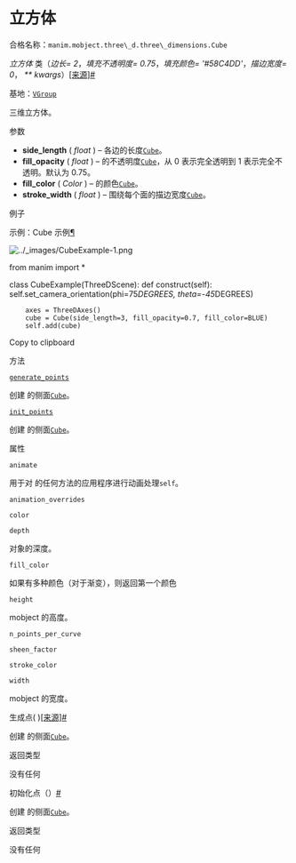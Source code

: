 # 立方体

合格名称：`manim.mobject.three\_d.three\_dimensions.Cube`

_立方体_ 类（_边长= 2_，_填充不透明度= 0.75_，_填充颜色= '#58C4DD'_，_描边宽度= 0_， _\*\* kwargs_）[\[来源\]](../_modules/manim/mobject/three_d/three_dimensions.html#Cube)[#](#manim.mobject.three_d.three_dimensions.Cube "此定义的固定链接")

基地：[`VGroup`](manim.mobject.types.vectorized_mobject.VGroup.html#manim.mobject.types.vectorized_mobject.VGroup "manim.mobject.types.vectorized_mobject.VGroup")

三维立方体。

参数

- **side_length** ( _float_ ) – 各边的长度[`Cube`](#manim.mobject.three_d.three_dimensions.Cube "manim.mobject. Three_d. Three_dimensions.Cube")。
- **fill_opacity** ( _float_ ) – 的不透明度[`Cube`](#manim.mobject.three_d.three_dimensions.Cube "manim.mobject. Three_d. Three_dimensions.Cube")，从 0 表示完全透明到 1 表示完全不透明。默认为 0.75。
- **fill_color** ( _Color_ ) – 的颜色[`Cube`](#manim.mobject.three_d.three_dimensions.Cube "manim.mobject. Three_d. Three_dimensions.Cube")。
- **stroke_width** ( _float_ ) – 围绕每个面的描边宽度[`Cube`](#manim.mobject.three_d.three_dimensions.Cube "manim.mobject. Three_d. Three_dimensions.Cube")。

例子

示例：Cube 示例[¶](#cubeexample)

![../_images/CubeExample-1.png](../_images/CubeExample-1.png)

from manim import \*

class CubeExample(ThreeDScene):
def construct(self):
self.set_camera_orientation(phi=75*DEGREES, theta=-45*DEGREES)

        axes = ThreeDAxes()
        cube = Cube(side_length=3, fill_opacity=0.7, fill_color=BLUE)
        self.add(cube)

Copy to clipboard

方法

[`generate_points`](#manim.mobject.three_d.three_dimensions.Cube.generate_points "manim.mobject. Three_d. Three_dimensions.Cube.generate_points")

创建 的侧面[`Cube`](#manim.mobject.three_d.three_dimensions.Cube "manim.mobject. Three_d. Three_dimensions.Cube")。

[`init_points`](#manim.mobject.three_d.three_dimensions.Cube.init_points "manim.mobject. Three_d. Three_dimensions.Cube.init_points")

创建 的侧面[`Cube`](#manim.mobject.three_d.three_dimensions.Cube "manim.mobject. Three_d. Three_dimensions.Cube")。

属性

`animate`

用于对 的任何方法的应用程序进行动画处理`self`。

`animation_overrides`

`color`

`depth`

对象的深度。

`fill_color`

如果有多种颜色（对于渐变），则返回第一个颜色

`height`

mobject 的高度。

`n_points_per_curve`

`sheen_factor`

`stroke_color`

`width`

mobject 的宽度。

生成点( )[\[来源\]](../_modules/manim/mobject/three_d/three_dimensions.html#Cube.generate_points)[#](#manim.mobject.three_d.three_dimensions.Cube.generate_points "此定义的固定链接")

创建 的侧面[`Cube`](#manim.mobject.three_d.three_dimensions.Cube "manim.mobject. Three_d. Three_dimensions.Cube")。

返回类型

没有任何

初始化点（）[#](#manim.mobject.three_d.three_dimensions.Cube.init_points "此定义的固定链接")

创建 的侧面[`Cube`](#manim.mobject.three_d.three_dimensions.Cube "manim.mobject. Three_d. Three_dimensions.Cube")。

返回类型

没有任何
